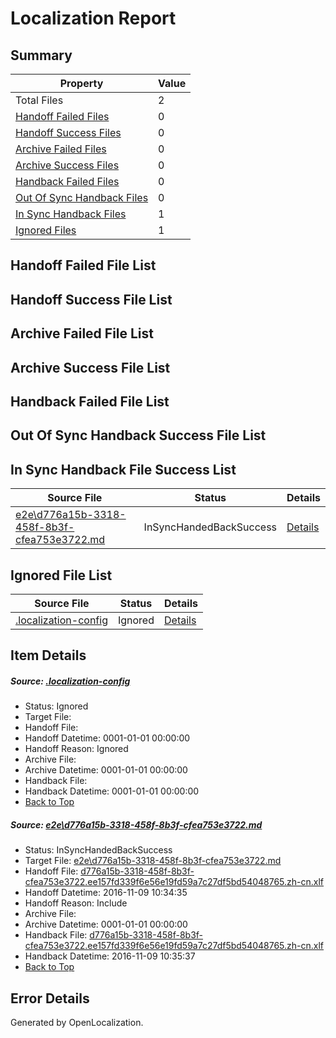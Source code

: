 # <a name='report-top'></a> Localization Report

## Summary
 Property | Value 
 -------- | ----- 
 Total Files | 2
[ Handoff Failed Files ](#handoff-failed-list)| 0
[ Handoff Success Files ](#handoff-success-list)| 0
[ Archive Failed Files ](#archive-failed-list)| 0
[ Archive Success Files ](#archive-success-list)| 0
[ Handback Failed Files ](#handback-failed-list)| 0
[ Out Of Sync Handback Files ](#outofsync-handback-success-list)| 0
[ In Sync Handback Files ](#insync-handback-success-list)| 1
[ Ignored Files ](#ignored-list)| 1

## <a name='handoff-failed-list'></a> Handoff Failed File List

## <a name='handoff-success-list'></a> Handoff Success File List

## <a name='archive-failed-list'></a> Archive Failed File List

## <a name='archive-success-list'></a> Archive Success File List

## <a name='handback-failed-list'></a> Handback Failed File List

## <a name='outofsync-handback-success-list'></a> Out Of Sync Handback Success File List

## <a name='insync-handback-success-list'></a> In Sync Handback File Success List
 Source File | Status | Details 
 ----------- | ------ | ------- 
 [e2e\d776a15b-3318-458f-8b3f-cfea753e3722.md](https://github.com/OpenLocalizationTestOrg/ol-test0/blob/d86deb1eba5af066174d14af9fcbe54315243c43/e2e/d776a15b-3318-458f-8b3f-cfea753e3722.md) | InSyncHandedBackSuccess | [Details](#165028f28c9b067da06fe67baf969cda6d41694f1)

## <a name='ignored-list'></a> Ignored File List
 Source File | Status | Details 
 ----------- | ------ | ------- 
 [.localization-config](https://github.com/OpenLocalizationTestOrg/ol-test0/blob/d86deb1eba5af066174d14af9fcbe54315243c43/.localization-config) | Ignored | [Details](#c268a05ecaa7ec85942ed632c29928ee5bd6da8d0)

## Item Details
##### <a name='c268a05ecaa7ec85942ed632c29928ee5bd6da8d0'></a> Source: [.localization-config](https://github.com/OpenLocalizationTestOrg/ol-test0/blob/d86deb1eba5af066174d14af9fcbe54315243c43/.localization-config)
* Status: Ignored
* Target File: 
* Handoff File: 
* Handoff Datetime: 0001-01-01 00:00:00
* Handoff Reason: Ignored
* Archive File: 
* Archive Datetime: 0001-01-01 00:00:00
* Handback File: 
* Handback Datetime: 0001-01-01 00:00:00
* [Back to Top](#report-top)

##### <a name='165028f28c9b067da06fe67baf969cda6d41694f1'></a> Source: [e2e\d776a15b-3318-458f-8b3f-cfea753e3722.md](https://github.com/OpenLocalizationTestOrg/ol-test0/blob/d86deb1eba5af066174d14af9fcbe54315243c43/e2e/d776a15b-3318-458f-8b3f-cfea753e3722.md)
* Status: InSyncHandedBackSuccess
* Target File: [e2e\d776a15b-3318-458f-8b3f-cfea753e3722.md](https://github.com/OpenLocalizationTestOrg/ol-test0-zhcn/blob/1f7e7edeba660826d501245a0687bc53f9758c5f/e2e/d776a15b-3318-458f-8b3f-cfea753e3722.md)
* Handoff File: [d776a15b-3318-458f-8b3f-cfea753e3722.ee157fd339f6e56e19fd59a7c27df5bd54048765.zh-cn.xlf](https://github.com/OpenLocalizationTestOrg/ol-test0-handoff/blob/2d00d414564197939090ed48f497f9b033b54934/ol-handoff/OpenLocalizationTestOrg/ol-test0-zhcn/yufeih/ht/d776a15b-3318-458f-8b3f-cfea753e3722.ee157fd339f6e56e19fd59a7c27df5bd54048765.zh-cn.xlf)
* Handoff Datetime: 2016-11-09 10:34:35
* Handoff Reason: Include
* Archive File: 
* Archive Datetime: 0001-01-01 00:00:00
* Handback File: [d776a15b-3318-458f-8b3f-cfea753e3722.ee157fd339f6e56e19fd59a7c27df5bd54048765.zh-cn.xlf](https://github.com/OpenLocalizationTestOrg/ol-test0-handback/blob/aae161cd9a280a0df1e1129a9d24ab71f5e8bbf0/ol-handback/OpenLocalizationTestOrg/ol-test0-zhcn/yufeih/ht/d776a15b-3318-458f-8b3f-cfea753e3722.ee157fd339f6e56e19fd59a7c27df5bd54048765.zh-cn.xlf)
* Handback Datetime: 2016-11-09 10:35:37
* [Back to Top](#report-top)


## Error Details

Generated by OpenLocalization.
